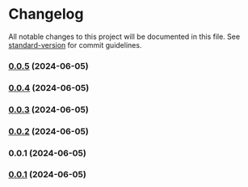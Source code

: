 # Changelog

All notable changes to this project will be documented in this file. See [standard-version](https://github.com/conventional-changelog/standard-version) for commit guidelines.

### [0.0.5](https://github.com/mftd03/bandito/compare/v0.0.4...v0.0.5) (2024-06-05)

### [0.0.4](https://github.com/mftd03/bandito/compare/v0.0.3...v0.0.4) (2024-06-05)

### [0.0.3](https://github.com/mftd03/bandito/compare/v0.0.2...v0.0.3) (2024-06-05)

### [0.0.2](https://github.com/mftd03/bandito/compare/v0.0.1...v0.0.2) (2024-06-05)

### 0.0.1 (2024-06-05)

### [0.0.1](https://github.com/mftd03/bandito/compare/v0.0.7...v0.0.1) (2024-06-05)
